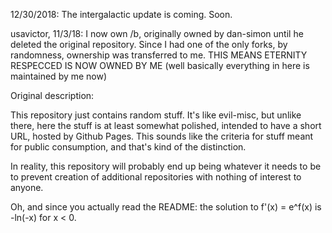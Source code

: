 12/30/2018: The intergalactic update is coming. Soon.

usavictor, 11/3/18: I now own /b, originally owned by dan-simon until he deleted the original repository. Since I had one of the only forks, by randomness, ownership was transferred to me. THIS MEANS ETERNITY RESPECCED IS NOW OWNED BY ME (well basically everything in here is maintained by me now)

Original description:

This repository just contains random stuff. It's like evil-misc, but unlike there, here the stuff is at least somewhat polished, intended to have a short URL, hosted by Github Pages. This sounds like the criteria for stuff meant for public consumption, and that's kind of the distinction.

In reality, this repository will probably end up being whatever it needs to be to prevent creation of additional repositories with nothing of interest to anyone.

Oh, and since you actually read the README: the solution to f'(x) = e^f(x) is -ln(-x) for x < 0.
